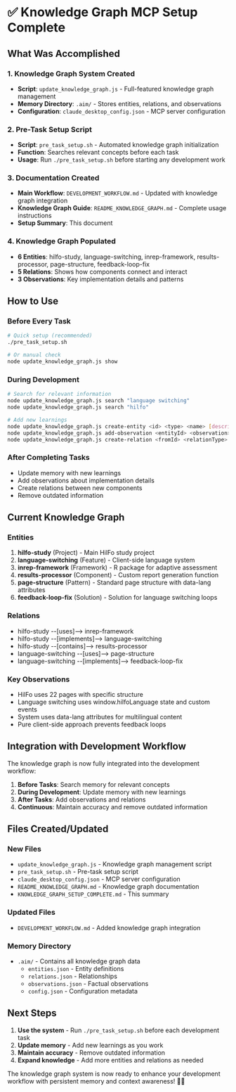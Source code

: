 # ✅ Knowledge Graph MCP Setup Complete

## What Was Accomplished

### 1. Knowledge Graph System Created
- **Script**: `update_knowledge_graph.js` - Full-featured knowledge graph management
- **Memory Directory**: `.aim/` - Stores entities, relations, and observations
- **Configuration**: `claude_desktop_config.json` - MCP server configuration

### 2. Pre-Task Setup Script
- **Script**: `pre_task_setup.sh` - Automated knowledge graph initialization
- **Function**: Searches relevant concepts before each task
- **Usage**: Run `./pre_task_setup.sh` before starting any development work

### 3. Documentation Created
- **Main Workflow**: `DEVELOPMENT_WORKFLOW.md` - Updated with knowledge graph integration
- **Knowledge Graph Guide**: `README_KNOWLEDGE_GRAPH.md` - Complete usage instructions
- **Setup Summary**: This document

### 4. Knowledge Graph Populated
- **6 Entities**: hilfo-study, language-switching, inrep-framework, results-processor, page-structure, feedback-loop-fix
- **5 Relations**: Shows how components connect and interact
- **3 Observations**: Key implementation details and patterns

## How to Use

### Before Every Task
```bash
# Quick setup (recommended)
./pre_task_setup.sh

# Or manual check
node update_knowledge_graph.js show
```

### During Development
```bash
# Search for relevant information
node update_knowledge_graph.js search "language switching"
node update_knowledge_graph.js search "hilfo"

# Add new learnings
node update_knowledge_graph.js create-entity <id> <type> <name> [description]
node update_knowledge_graph.js add-observation <entityId> <observation>
node update_knowledge_graph.js create-relation <fromId> <relationType> <toId> [description]
```

### After Completing Tasks
- Update memory with new learnings
- Add observations about implementation details
- Create relations between new components
- Remove outdated information

## Current Knowledge Graph

### Entities
1. **hilfo-study** (Project) - Main HilFo study project
2. **language-switching** (Feature) - Client-side language system
3. **inrep-framework** (Framework) - R package for adaptive assessment
4. **results-processor** (Component) - Custom report generation function
5. **page-structure** (Pattern) - Standard page structure with data-lang attributes
6. **feedback-loop-fix** (Solution) - Solution for language switching loops

### Relations
- hilfo-study --[uses]--> inrep-framework
- hilfo-study --[implements]--> language-switching
- hilfo-study --[contains]--> results-processor
- language-switching --[uses]--> page-structure
- language-switching --[implements]--> feedback-loop-fix

### Key Observations
- HilFo uses 22 pages with specific structure
- Language switching uses window.hilfoLanguage state and custom events
- System uses data-lang attributes for multilingual content
- Pure client-side approach prevents feedback loops

## Integration with Development Workflow

The knowledge graph is now fully integrated into the development workflow:

1. **Before Tasks**: Search memory for relevant concepts
2. **During Development**: Update memory with new learnings
3. **After Tasks**: Add observations and relations
4. **Continuous**: Maintain accuracy and remove outdated information

## Files Created/Updated

### New Files
- `update_knowledge_graph.js` - Knowledge graph management script
- `pre_task_setup.sh` - Pre-task setup script
- `claude_desktop_config.json` - MCP server configuration
- `README_KNOWLEDGE_GRAPH.md` - Knowledge graph documentation
- `KNOWLEDGE_GRAPH_SETUP_COMPLETE.md` - This summary

### Updated Files
- `DEVELOPMENT_WORKFLOW.md` - Added knowledge graph integration

### Memory Directory
- `.aim/` - Contains all knowledge graph data
  - `entities.json` - Entity definitions
  - `relations.json` - Relationships
  - `observations.json` - Factual observations
  - `config.json` - Configuration metadata

## Next Steps

1. **Use the system** - Run `./pre_task_setup.sh` before each development task
2. **Update memory** - Add new learnings as you work
3. **Maintain accuracy** - Remove outdated information
4. **Expand knowledge** - Add more entities and relations as needed

The knowledge graph system is now ready to enhance your development workflow with persistent memory and context awareness! 🧠✨